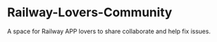 # Railway-Lovers-Community
A space for Railway APP lovers to share collaborate and help fix issues.
